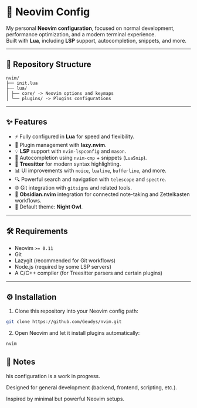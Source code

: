 # 🚀 Neovim Config

My personal **Neovim configuration**, focused on normal development, performance optimization, and a modern terminal experience.  
Built with **Lua**, including **LSP** support, autocompletion, snippets, and more.

---

## 📂 Repository Structure

```
nvim/
├── init.lua
├── lua/
│ ├── core/ -> Neovim options and keymaps
│ └── plugins/ -> Plugins configurations
```

---

## ✨ Features

- ⚡ Fully configured in **Lua** for speed and flexibility.
- 🧩 Plugin management with **lazy.nvim**.
- 💡 **LSP** support with `nvim-lspconfig` and `mason`.
- 🔮 Autocompletion using `nvim-cmp` + snippets (`LuaSnip`).
- 🌲 **Treesitter** for modern syntax highlighting.
- 📊 UI improvements with `noice`, `lualine`, `bufferline`, and more.
- 🔍 Powerful search and navigation with `telescope` and `spectre`.
- 🌐 Git integration with `gitsigns` and related tools.
- 🧠 **Obsidian.nvim** integration for connected note-taking and Zettelkasten workflows.
- 🎨 Default theme: **Night Owl**.

---

## 🛠️ Requirements

- Neovim `>= 0.11`
- Git
- Lazygit (recommended for Git workflows)
- Node.js (required by some LSP servers)
- A C/C++ compiler (for Treesitter parsers and certain plugins)

---

## ⚙️ Installation

1. Clone this repository into your Neovim config path:

```bash
git clone https://github.com/Geudys/nvim.git
```

2. Open Neovim and let it install plugins automatically:

```bash
nvim
```

## 📝 Notes

his configuration is a work in progress.

Designed for general development (backend, frontend, scripting, etc.).

Inspired by minimal but powerful Neovim setups.
